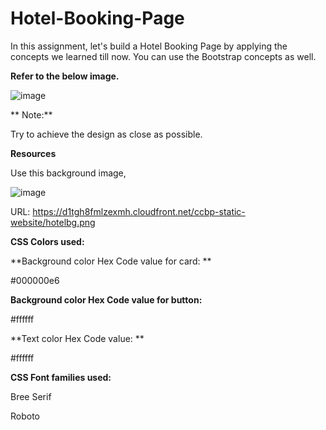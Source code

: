 # Hotel-Booking-Page
 
In this assignment, let's build a Hotel Booking Page by applying the concepts we learned till now. You can use the Bootstrap concepts as well.


**Refer to the below image.**


![image](https://github.com/P-Joel-Prakash/DL-HOTEL-BOOK-PAGE/assets/135586760/4f2d64b0-893a-466e-b9be-069dccce5026)


**
Note:**

Try to achieve the design as close as possible.

**Resources**

Use this background image,

![image](https://github.com/P-Joel-Prakash/DL-HOTEL-BOOK-PAGE/assets/135586760/bf86c26b-12a2-40ce-918d-1aca9e4669d7)


URL: https://d1tgh8fmlzexmh.cloudfront.net/ccbp-static-website/hotelbg.png



**CSS Colors used:**

**Background color Hex Code value for card:
**

#000000e6

**Background color Hex Code value for button:**

#ffffff

**Text color Hex Code value:
**

#ffffff

**CSS Font families used:**

Bree Serif

Roboto
